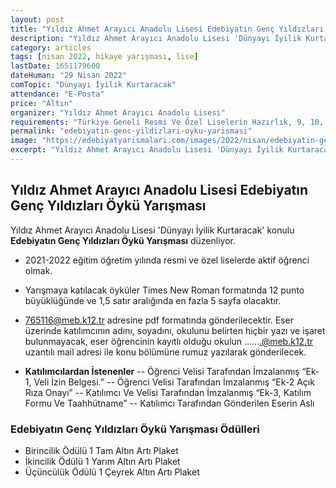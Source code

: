 ```yaml
---
layout: post
title: "Yıldız Ahmet Arayıcı Anadolu Lisesi Edebiyatın Genç Yıldızları Öykü Yarışması"
description: "Yıldız Ahmet Arayıcı Anadolu Lisesi 'Dünyayı İyilik Kurtaracak' konulu Edebiyatın Genç Yıldızları Öykü Yarışması düzenliyor."
category: articles
tags: [nisan 2022, hikaye yarışması, lise]
lastDate: 1651179600
dateHuman: "29 Nisan 2022"
comTopic: "Dünyayı İyilik Kurtaracak"
attendance: "E-Posta"
price: "Altın"
organizer: "Yıldız Ahmet Arayıcı Anadolu Lisesi"
requirements: "Türkiye Geneli Resmi Ve Özel Liselerin Hazırlık, 9, 10, 11 Ve 12. Sınıf Öğrencileri"
permalink: "edebiyatin-genc-yildizlari-oyku-yarismasi"
image: "https://edebiyatyarismalari.com/images/2022/nisan/edebiyatin-genc-yildizlari-oyku-yarismasi.jpg"
excerpt: "Yıldız Ahmet Arayıcı Anadolu Lisesi 'Dünyayı İyilik Kurtaracak' konulu <strong>Edebiyatın Genç Yıldızları Öykü Yarışması</strong> düzenliyor."
---
```


## Yıldız Ahmet Arayıcı Anadolu Lisesi Edebiyatın Genç Yıldızları Öykü Yarışması
Yıldız Ahmet Arayıcı Anadolu Lisesi 'Dünyayı İyilik Kurtaracak' konulu **Edebiyatın Genç Yıldızları Öykü Yarışması** düzenliyor.

- 2021-2022 eğitim öğretim yılında resmi ve özel liselerde aktif öğrenci olmak.
- Yarışmaya katılacak öyküler Times New Roman formatında 12 punto büyüklüğünde ve 1,5 satır aralığında en fazla 5 sayfa olacaktır.
- 765116@meb.k12.tr adresine pdf formatında gönderilecektir. Eser üzerinde katılımcının adını, soyadını, okulunu belirten hiçbir yazı ve işaret bulunmayacak, eser öğrencinin kayıtlı olduğu okulun …….@meb.k12.tr uzantılı mail adresi ile konu bölümüne rumuz yazılarak gönderilecek. 

- **Katılımcılardan İstenenler**
-- Öğrenci Velisi Tarafından İmzalanmış “Ek-1, Veli İzin Belgesi.”
-- Öğrenci Velisi Tarafından İmzalanmış “Ek-2 Açık Rıza Onayı”
-- Katılımcı Ve Velisi Tarafından İmzalanmış “Ek-3, Katılım Formu Ve Taahhütname”
-- Katılımcı Tarafından Gönderilen Eserin Aslı

### Edebiyatın Genç Yıldızları Öykü Yarışması Ödülleri
- Birincilik Ödülü 1 Tam Altın Artı Plaket
- İkincilik Ödülü 1 Yarım Altın Artı Plaket
- Üçüncülük Ödülü 1 Çeyrek Altın Artı Plaket